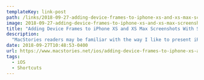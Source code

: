```yaml
---
templateKey: link-post
path: /links/2018-09-27-adding-device-frames-to-iphone-xs-and-xs-max-screenshots-with-shortcuts
image: 2018-09-27-adding-device-frames-to-iphone-xs-and-xs-max-screenshots-with-shortcuts.jpeg
title: "Adding Device Frames to iPhone XS and XS Max Screenshots With Shortcuts"
description:
  "MacStories readers may be familiar with the way I like to present iPhone screenshots in app reviews and other stories - particularly for 'hero' images, such as the one above, I want my screenshots to be contained in device frames that resemble official marketing images from Apple."
date: 2018-09-27T10:48:53-0400
url: https://www.macstories.net/ios/adding-device-frames-to-iphone-xs-and-xs-max-screenshots-with-shortcuts/
tags:
  - iOS
  - Shortcuts
---
```


